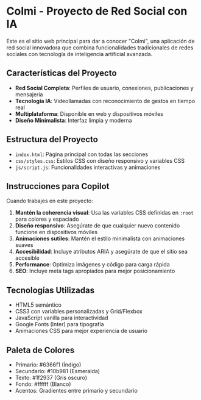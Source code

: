 <!-- Use this file to provide workspace-specific custom instructions to Copilot. For more details, visit https://code.visualstudio.com/docs/copilot/copilot-customization#_use-a-githubcopilotinstructionsmd-file -->

# Colmi - Proyecto de Red Social con IA

Este es el sitio web principal para dar a conocer "Colmi", una aplicación de red social innovadora que combina funcionalidades tradicionales de redes sociales con tecnología de inteligencia artificial avanzada.

## Características del Proyecto

- **Red Social Completa**: Perfiles de usuario, conexiones, publicaciones y mensajería
- **Tecnología IA**: Videollamadas con reconocimiento de gestos en tiempo real
- **Multiplataforma**: Disponible en web y dispositivos móviles
- **Diseño Minimalista**: Interfaz limpia y moderna

## Estructura del Proyecto

- `index.html`: Página principal con todas las secciones
- `css/styles.css`: Estilos CSS con diseño responsivo y variables CSS
- `js/script.js`: Funcionalidades interactivas y animaciones

## Instrucciones para Copilot

Cuando trabajes en este proyecto:

1. **Mantén la coherencia visual**: Usa las variables CSS definidas en `:root` para colores y espaciado
2. **Diseño responsivo**: Asegúrate de que cualquier nuevo contenido funcione en dispositivos móviles
3. **Animaciones sutiles**: Mantén el estilo minimalista con animaciones suaves
4. **Accesibilidad**: Incluye atributos ARIA y asegúrate de que el sitio sea accesible
5. **Performance**: Optimiza imágenes y código para carga rápida
6. **SEO**: Incluye meta tags apropiados para mejor posicionamiento

## Tecnologías Utilizadas

- HTML5 semántico
- CSS3 con variables personalizadas y Grid/Flexbox
- JavaScript vanilla para interactividad
- Google Fonts (Inter) para tipografía
- Animaciones CSS para mejor experiencia de usuario

## Paleta de Colores

- Primario: #6366f1 (Índigo)
- Secundario: #10b981 (Esmeralda)
- Texto: #1f2937 (Gris oscuro)
- Fondo: #ffffff (Blanco)
- Acentos: Gradientes entre primario y secundario
